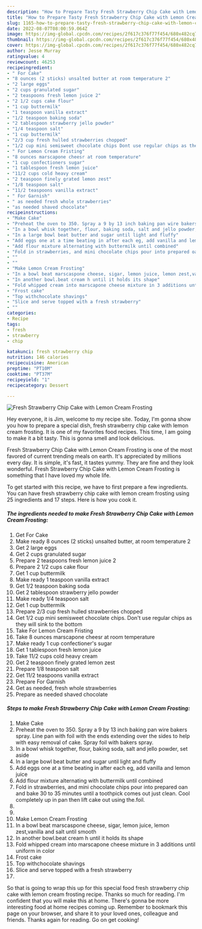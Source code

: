 ```yaml
---
description: "How to Prepare Tasty Fresh Strawberry Chip Cake with Lemon Cream Frosting"
title: "How to Prepare Tasty Fresh Strawberry Chip Cake with Lemon Cream Frosting"
slug: 1165-how-to-prepare-tasty-fresh-strawberry-chip-cake-with-lemon-cream-frosting
date: 2022-08-07T08:00:59.064Z
image: https://img-global.cpcdn.com/recipes/2f617c376f77f454/680x482cq70/fresh-strawberry-chip-cake-with-lemon-cream-frosting-recipe-main-photo.jpg
thumbnail: https://img-global.cpcdn.com/recipes/2f617c376f77f454/680x482cq70/fresh-strawberry-chip-cake-with-lemon-cream-frosting-recipe-main-photo.jpg
cover: https://img-global.cpcdn.com/recipes/2f617c376f77f454/680x482cq70/fresh-strawberry-chip-cake-with-lemon-cream-frosting-recipe-main-photo.jpg
author: Jesse Murray
ratingvalue: 4
reviewcount: 46253
recipeingredient:
- " For Cake"
- "8 ounces (2 sticks) unsalted butter at room temperature 2"
- "2 large eggs"
- "2 cups granulated sugar"
- "2 teaspoons fresh lemon juice 2"
- "2 1/2 cups cake flour"
- "1 cup buttermilk"
- "1 teaspoon vanilla extract"
- "1/2 teaspoon baking soda"
- "2 tablespoon strawberry jello powder"
- "1/4 teaspoon salt"
- "1 cup buttermilk"
- "2/3 cup fresh hulled strawberries chopped"
- "1/2 cup mini semisweet chocolate chips Dont use regular chips as they will sink to the bottom"
- " For Lemon Cream Fristing"
- "8 ounces marscapone cheesr at room temperature"
- "1 cup confectioners sugar"
- "1 tablespoon fresh lemon juice"
- "11/2 cups cold heavy cream"
- "2 teaspoon finely grated lemon zest"
- "1/8 teaspoon salt"
- "11/2 teaspoons vanilla extract"
- " For Garnish"
- " as needed fresh whole strawberries"
- "as needed shaved chocolate"
recipeinstructions:
- "Make Cake"
- "Preheat the oven to 350. Spray a 9 by 13 inch baking pan wire bakers spray. Line pan with foil with the ends extending over the sides to help with easy removal of cake. Spray foil with bakers spray."
- "In a bowl whisk together, flour, baking soda, salt and jello powder, set aside"
- "In a large bowl beat butter and sugar until light and fluffy"
- "Add eggs one at a time beating in after each eg, add vanilla and lemon juice"
- "Add flour mixture alternating with buttermilk until combined"
- "Fold in strawberries, and mini chocolate chips pour into prepared oan and bake 30 to 35 minutes until a toothpick comes out just clean. Cool completely up in pan then lift cake out using the.foil."
- ""
- ""
- "Make Lemon Cream Frosting"
- "In a bowl beat marscaspone cheese, sigar, lemon juice, lemon zest,vanilla and salt until smooth"
- "In another bowl.beat cream h until it holds its shape"
- "Fold whipped cream into marscapone cheese mixture in 3 additions until uniform in color"
- "Frost cake"
- "Top withchocolate shavings"
- "Slice and serve topped with a fresh strawberry"
- ""
categories:
- Recipe
tags:
- fresh
- strawberry
- chip

katakunci: fresh strawberry chip 
nutrition: 146 calories
recipecuisine: American
preptime: "PT10M"
cooktime: "PT37M"
recipeyield: "1"
recipecategory: Dessert

---
```



![Fresh Strawberry Chip Cake with Lemon Cream Frosting](https://img-global.cpcdn.com/recipes/2f617c376f77f454/680x482cq70/fresh-strawberry-chip-cake-with-lemon-cream-frosting-recipe-main-photo.jpg)

Hey everyone, it is Jim, welcome to my recipe site. Today, I'm gonna show you how to prepare a special dish, fresh strawberry chip cake with lemon cream frosting. It is one of my favorites food recipes. This time, I am going to make it a bit tasty. This is gonna smell and look delicious.



Fresh Strawberry Chip Cake with Lemon Cream Frosting is one of the most favored of current trending meals on earth. It's appreciated by millions every day. It is simple, it's fast, it tastes yummy. They are fine and they look wonderful. Fresh Strawberry Chip Cake with Lemon Cream Frosting is something that I have loved my whole life.


To get started with this recipe, we have to first prepare a few ingredients. You can have fresh strawberry chip cake with lemon cream frosting using 25 ingredients and 17 steps. Here is how you cook it.

<!--inarticleads1-->

##### The ingredients needed to make Fresh Strawberry Chip Cake with Lemon Cream Frosting:

1. Get  For Cake
1. Make ready 8 ounces (2 sticks) unsalted butter, at room temperature 2
1. Get 2 large eggs
1. Get 2 cups granulated sugar
1. Prepare 2 teaspoons fresh lemon juice 2
1. Prepare 2 1/2 cups cake flour
1. Get 1 cup buttermilk
1. Make ready 1 teaspoon vanilla extract
1. Get 1/2 teaspoon baking soda
1. Get 2 tablespoon strawberry jello powder
1. Make ready 1/4 teaspoon salt
1. Get 1 cup buttermilk
1. Prepare 2/3 cup fresh hulled strawberries chopped
1. Get 1/2 cup mini semisweet chocolate chips. Don&#39;t use regular chips as they will sink to the bottom
1. Take  For Lemon Cream Fristing
1. Take 8 ounces marscapone cheesr at room temperature
1. Make ready 1 cup confectioner&#39;s sugar
1. Get 1 tablespoon fresh lemon juice
1. Take 11/2 cups cold heavy cream
1. Get 2 teaspoon finely grated lemon zest
1. Prepare 1/8 teaspoon salt
1. Get 11/2 teaspoons vanilla extract
1. Prepare  For Garnish
1. Get  as needed, fresh whole strawberries
1. Prepare as needed shaved chocolate




<!--inarticleads2-->

##### Steps to make Fresh Strawberry Chip Cake with Lemon Cream Frosting:

1. Make Cake
1. Preheat the oven to 350. Spray a 9 by 13 inch baking pan wire bakers spray. Line pan with foil with the ends extending over the sides to help with easy removal of cake. Spray foil with bakers spray.
1. In a bowl whisk together, flour, baking soda, salt and jello powder, set aside
1. In a large bowl beat butter and sugar until light and fluffy
1. Add eggs one at a time beating in after each eg, add vanilla and lemon juice
1. Add flour mixture alternating with buttermilk until combined
1. Fold in strawberries, and mini chocolate chips pour into prepared oan and bake 30 to 35 minutes until a toothpick comes out just clean. Cool completely up in pan then lift cake out using the.foil.
1. 
1. 
1. Make Lemon Cream Frosting
1. In a bowl beat marscaspone cheese, sigar, lemon juice, lemon zest,vanilla and salt until smooth
1. In another bowl.beat cream h until it holds its shape
1. Fold whipped cream into marscapone cheese mixture in 3 additions until uniform in color
1. Frost cake
1. Top withchocolate shavings
1. Slice and serve topped with a fresh strawberry
1. 




So that is going to wrap this up for this special food fresh strawberry chip cake with lemon cream frosting recipe. Thanks so much for reading. I'm confident that you will make this at home. There's gonna be more interesting food at home recipes coming up. Remember to bookmark this page on your browser, and share it to your loved ones, colleague and friends. Thanks again for reading. Go on get cooking!
